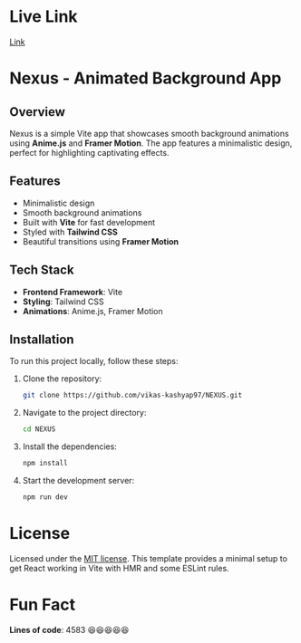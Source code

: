 # Live Link 
[Link](https://nexus-cwv.netlify.app/)

# Nexus - Animated Background App

## Overview
Nexus is a simple Vite app that showcases smooth background animations using **Anime.js** and **Framer Motion**. The app features a minimalistic design, perfect for highlighting captivating effects.

## Features
- Minimalistic design
- Smooth background animations
- Built with **Vite** for fast development
- Styled with **Tailwind CSS**
- Beautiful transitions using **Framer Motion**

## Tech Stack
- **Frontend Framework**: Vite
- **Styling**: Tailwind CSS
- **Animations**: Anime.js, Framer Motion


## Installation
To run this project locally, follow these steps:

1. Clone the repository:
   ```bash
   git clone https://github.com/vikas-kashyap97/NEXUS.git
   
2. Navigate to the project directory:
   ```bash
   cd NEXUS

3. Install the dependencies:
   ```bash
   npm install

4. Start the development server:
   ```bash
   npm run dev

# License
Licensed under the [MIT license](https://github.com/vikas-kashyap97/NEXUS/blob/main/LICENSE.md).
This template provides a minimal setup to get React working in Vite with HMR and some ESLint rules.

# Fun Fact
**Lines of code**: 4583 😆😆😆😆😆
   
